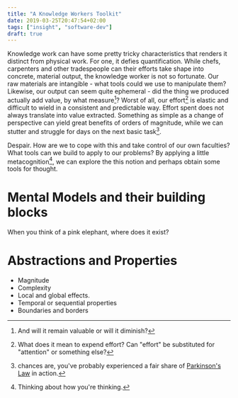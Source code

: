 ```yaml
---
title: "A Knowledge Workers Toolkit"
date: 2019-03-25T20:47:54+02:00
tags: ["insight", "software-dev"]
draft: true
---
```


Knowledge work can have some pretty tricky characteristics that renders it distinct from physical work. For one, it defies quantification. While
chefs, carpenters and other tradespeople can their efforts take shape into concrete, material output, the knowledge worker is not so fortunate.
Our raw materials are intangible - what tools could we use to manipulate them? Likewise, our output can seem quite ephemeral - did the thing we produced
actually add value, by what measure[^value]? Worst of all, our effort[^effort] is elastic and difficult to wield in a consistent and predictable way. Effort spent does 
not always translate into value extracted. Something as simple as a change of perspective can yield great benefits of orders of magnitude, while 
we can stutter and struggle for days on the next basic task[^parkinsons].

Despair. How are we to cope with this and take control of our own faculties? What tools can we build to apply to our problems? By applying a little metacognition[^metacognition],
we can explore the this notion and perhaps obtain some tools for thought.

# Mental Models and their building blocks

When you think of a pink elephant, where does it exist? 

# Abstractions and Properties

- Magnitude
- Complexity
- Local and global effects.
- Temporal or sequential properties
- Boundaries and borders

[^value]: And will it remain valuable or will it diminish?

[^effort]: What does it mean to expend effort? Can "effort" be substituted for "attention" or something else?

[^parkinsons]: chances are, you've probably experienced a fair share of [Parkinson's Law](https://en.wikipedia.org/wiki/Parkinson%27s_law) in action.

[^process]: To make matters worse, institutions have reached for the only incumbent tools they know: process. Processes designed for managing assembly lines in the industrial revolution are haphazardly being applied in the office environment. But that's a rant for another time.

[^metacognition]: Thinking about how you're thinking.

